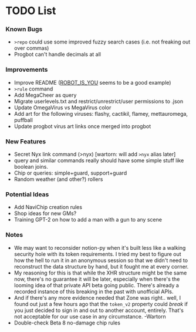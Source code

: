 # TODO List

### Known Bugs
- `>repo` could use some improved fuzzy search cases (i.e. not freaking out over commas)
- Progbot can't handle decimals at all

### Improvements
- Improve README ([ROBOT_IS_YOU](https://github.com/RocketRace/robot-is-you) seems to be a good example)
- `>rule` command
- Add MegaCheer as query
 - Migrate userlevels.txt and restrict/unrestrict/user permissions to .json
 - Update OmegaVirus vs MegaVirus color
 - Add art for the following viruses: flashy, cactikil, flamey, mettauromega, puffball
 - Update progbot virus art links once merged into progbot

### New Features
- Secret Nyx link command (>nyx) [wartorn: will add `>nyx` alias later]
- query and similar commands really should have some simple stuff like boolean joins.
- Chip or queries: simple+guard, support+guard
- Random weather (and other?) rollers

### Potential Ideas
- Add NaviChip creation rules
- Shop ideas for new GMs?
- Training GPT-2 on how to add a man with a gun to any scene

### Notes
* We may want to reconsider notion-py when it's built less like a walking security hole with its token requirements.
  I tried my best to figure out how the hell to run it in an anonymous session so that we didn't need to reconstruct
  the data structure by hand, but it fought me at every corner.
* My reasoning for this is that while the XHR structure might be the same now, there's no guarantee it will be later, especially when there's the looming idea of that private API beta going public.  There's already a recorded instance of this breaking in the past with unofficial APIs.
* And if there's any more evidence needed that Zone was right.. well, I found out just a few hours ago that the `token_v2` property could _break_ if you just decided to sign in and out to another account, entirely. That's not acceptable for our use case in any circumstance. -Wartorn
* Double-check Beta 8 no-damage chip rules
